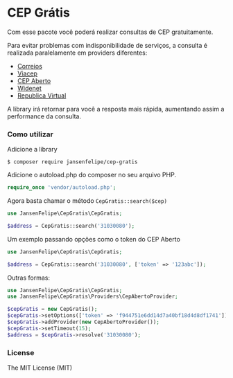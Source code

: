 # CEP Grátis

Com esse pacote você poderá realizar consultas de CEP gratuitamente.

Para evitar problemas com indisponibilidade de serviços, a consulta é realizada paralelamente em providers diferentes:

* [Correios](http://www.buscacep.correios.com.br/sistemas/buscacep/)
* [Viacep](https://viacep.com.br/)
* [CEP Aberto](http://cepaberto.com/)
* [Widenet](https://apps.widenet.com.br/busca-cep/api-de-consulta)
* [Republica Virtual](https://www.republicavirtual.com.br/cep/)

A library irá retornar para você a resposta mais rápida, aumentando assim a performance da consulta.

### Como utilizar

Adicione a library

```shell
$ composer require jansenfelipe/cep-gratis
```
    
Adicione o autoload.php do composer no seu arquivo PHP.

```php
require_once 'vendor/autoload.php';  
```

Agora basta chamar o método `CepGratis::search($cep)`

```php
use JansenFelipe\CepGratis\CepGratis;

$address = CepGratis::search('31030080'); 
```

Um exemplo passando opções como o token do CEP Aberto

```php
use JansenFelipe\CepGratis\CepGratis;

$address = CepGratis::search('31030080', ['token' => '123abc']); 
```

Outras formas:

```php
use JansenFelipe\CepGratis\CepGratis;
use JansenFelipe\CepGratis\Providers\CepAbertoProvider;

$cepGratis = new CepGratis();
$cepGratis->setOptions(['token' => 'f944751e6dd14d7a40bf18d4d8df1741']);
$cepGratis->addProvider(new CepAbertoProvider());
$cepGratis->setTimeout(15);
$address = $cepGratis->resolve('31030080'); 
```

### License

The MIT License (MIT)
